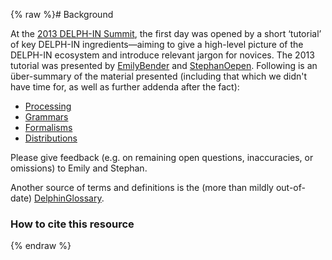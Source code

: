 {% raw %}# Background

At the [2013 DELPH-IN Summit](https://blog.inductorsoftware.com/docsproto/summits/SaarlandTop), the first day was opened by
a short ‘tutorial’ of key DELPH-IN ingredients—aiming to give a
high-level picture of the DELPH-IN ecosystem and introduce relevant
jargon for novices. The 2013 tutorial was presented by
[EmilyBender](https://blog.inductorsoftware.com/docsproto/tools/EmilyBender) and [StephanOepen](https://blog.inductorsoftware.com/docsproto/tools/StephanOepen). Following
is an über-summary of the material presented (including that which we
didn't have time for, as well as further addenda after the fact):

- [Processing](../DelphinTutorial_Processing)
- [Grammars](../DelphinTutorial_Grammars)
- [Formalisms](../DelphinTutorial_Formalisms)
- [Distributions](../DelphinTutorial_Distributions)

Please give feedback (e.g. on remaining open questions, inaccuracies, or
omissions) to Emily and Stephan.

Another source of terms and definitions is the (more than mildly
out-of-date) [DelphinGlossary](https://blog.inductorsoftware.com/docsproto/summits/DelphinGlossary).

### How to cite this resource
<update date omitted for speed>{% endraw %}